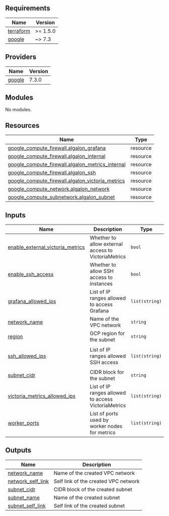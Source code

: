 <!-- BEGIN_TF_DOCS -->
## Requirements

| Name | Version |
|------|---------|
| <a name="requirement_terraform"></a> [terraform](#requirement\_terraform) | >= 1.5.0 |
| <a name="requirement_google"></a> [google](#requirement\_google) | ~> 7.3 |

## Providers

| Name | Version |
|------|---------|
| <a name="provider_google"></a> [google](#provider\_google) | 7.3.0 |

## Modules

No modules.

## Resources

| Name | Type |
|------|------|
| [google_compute_firewall.algalon_grafana](https://registry.terraform.io/providers/hashicorp/google/latest/docs/resources/compute_firewall) | resource |
| [google_compute_firewall.algalon_internal](https://registry.terraform.io/providers/hashicorp/google/latest/docs/resources/compute_firewall) | resource |
| [google_compute_firewall.algalon_metrics_internal](https://registry.terraform.io/providers/hashicorp/google/latest/docs/resources/compute_firewall) | resource |
| [google_compute_firewall.algalon_ssh](https://registry.terraform.io/providers/hashicorp/google/latest/docs/resources/compute_firewall) | resource |
| [google_compute_firewall.algalon_victoria_metrics](https://registry.terraform.io/providers/hashicorp/google/latest/docs/resources/compute_firewall) | resource |
| [google_compute_network.algalon_network](https://registry.terraform.io/providers/hashicorp/google/latest/docs/resources/compute_network) | resource |
| [google_compute_subnetwork.algalon_subnet](https://registry.terraform.io/providers/hashicorp/google/latest/docs/resources/compute_subnetwork) | resource |

## Inputs

| Name | Description | Type | Default | Required |
|------|-------------|------|---------|:--------:|
| <a name="input_enable_external_victoria_metrics"></a> [enable\_external\_victoria\_metrics](#input\_enable\_external\_victoria\_metrics) | Whether to allow external access to VictoriaMetrics | `bool` | `false` | no |
| <a name="input_enable_ssh_access"></a> [enable\_ssh\_access](#input\_enable\_ssh\_access) | Whether to allow SSH access to instances | `bool` | `true` | no |
| <a name="input_grafana_allowed_ips"></a> [grafana\_allowed\_ips](#input\_grafana\_allowed\_ips) | List of IP ranges allowed to access Grafana | `list(string)` | <pre>[<br/>  "35.235.240.0/20"<br/>]</pre> | no |
| <a name="input_network_name"></a> [network\_name](#input\_network\_name) | Name of the VPC network | `string` | `"algalon-network"` | no |
| <a name="input_region"></a> [region](#input\_region) | GCP region for the subnet | `string` | `"us-central1"` | no |
| <a name="input_ssh_allowed_ips"></a> [ssh\_allowed\_ips](#input\_ssh\_allowed\_ips) | List of IP ranges allowed SSH access | `list(string)` | <pre>[<br/>  "35.235.240.0/20"<br/>]</pre> | no |
| <a name="input_subnet_cidr"></a> [subnet\_cidr](#input\_subnet\_cidr) | CIDR block for the subnet | `string` | `"10.1.0.0/16"` | no |
| <a name="input_victoria_metrics_allowed_ips"></a> [victoria\_metrics\_allowed\_ips](#input\_victoria\_metrics\_allowed\_ips) | List of IP ranges allowed to access VictoriaMetrics | `list(string)` | <pre>[<br/>  "35.235.240.0/20"<br/>]</pre> | no |
| <a name="input_worker_ports"></a> [worker\_ports](#input\_worker\_ports) | List of ports used by worker nodes for metrics | `list(string)` | <pre>[<br/>  "9090"<br/>]</pre> | no |

## Outputs

| Name | Description |
|------|-------------|
| <a name="output_network_name"></a> [network\_name](#output\_network\_name) | Name of the created VPC network |
| <a name="output_network_self_link"></a> [network\_self\_link](#output\_network\_self\_link) | Self link of the created VPC network |
| <a name="output_subnet_cidr"></a> [subnet\_cidr](#output\_subnet\_cidr) | CIDR block of the created subnet |
| <a name="output_subnet_name"></a> [subnet\_name](#output\_subnet\_name) | Name of the created subnet |
| <a name="output_subnet_self_link"></a> [subnet\_self\_link](#output\_subnet\_self\_link) | Self link of the created subnet |
<!-- END_TF_DOCS -->